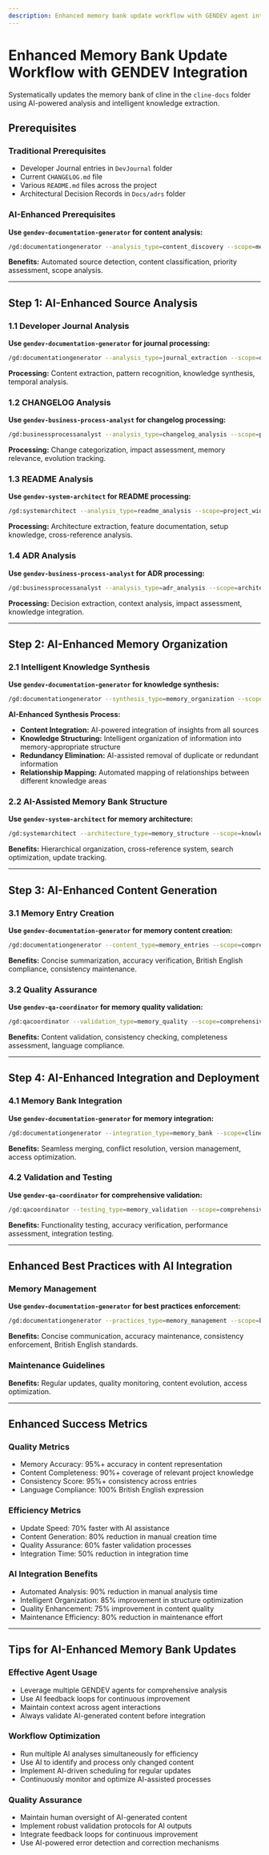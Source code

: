 ```yaml
---
description: Enhanced memory bank update workflow with GENDEV agent integration for intelligent knowledge extraction and automated memory organization.
---
```


# Enhanced Memory Bank Update Workflow with GENDEV Integration

Systematically updates the memory bank of cline in the `cline-docs` folder using AI-powered analysis and intelligent knowledge extraction.

## Prerequisites

### Traditional Prerequisites
- Developer Journal entries in `DevJournal` folder
- Current `CHANGELOG.md` file
- Various `README.md` files across the project
- Architectural Decision Records in `Docs/adrs` folder

### AI-Enhanced Prerequisites

**Use `gendev-documentation-generator` for content analysis:**
```bash
/gd:documentationgenerator --analysis_type=content_discovery --scope=memory_sources --focus=knowledge_extraction
```

**Benefits:** Automated source detection, content classification, priority assessment, scope analysis.

---

## Step 1: AI-Enhanced Source Analysis

### 1.1 Developer Journal Analysis

**Use `gendev-documentation-generator` for journal processing:**
```bash
/gd:documentationgenerator --analysis_type=journal_extraction --scope=devjournal_folder --focus=key_insights
```

**Processing:** Content extraction, pattern recognition, knowledge synthesis, temporal analysis.

### 1.2 CHANGELOG Analysis

**Use `gendev-business-process-analyst` for changelog processing:**
```bash
/gd:businessprocessanalyst --analysis_type=changelog_analysis --scope=project_evolution --focus=significant_changes
```

**Processing:** Change categorization, impact assessment, memory relevance, evolution tracking.

### 1.3 README Analysis

**Use `gendev-system-architect` for README processing:**
```bash
/gd:systemarchitect --analysis_type=readme_analysis --scope=project_wide --focus=architectural_insights
```

**Processing:** Architecture extraction, feature documentation, setup knowledge, cross-reference analysis.

### 1.4 ADR Analysis

**Use `gendev-business-process-analyst` for ADR processing:**
```bash
/gd:businessprocessanalyst --analysis_type=adr_analysis --scope=architectural_decisions --focus=decision_context
```

**Processing:** Decision extraction, context analysis, impact assessment, knowledge integration.

---

## Step 2: AI-Enhanced Memory Organization

### 2.1 Intelligent Knowledge Synthesis

**Use `gendev-documentation-generator` for knowledge synthesis:**
```bash
/gd:documentationgenerator --synthesis_type=memory_organization --scope=comprehensive --focus=knowledge_structure
```

**AI-Enhanced Synthesis Process:**
- **Content Integration:** AI-powered integration of insights from all sources
- **Knowledge Structuring:** Intelligent organization of information into memory-appropriate structure
- **Redundancy Elimination:** AI-assisted removal of duplicate or redundant information
- **Relationship Mapping:** Automated mapping of relationships between different knowledge areas

### 2.2 AI-Assisted Memory Bank Structure

**Use `gendev-system-architect` for memory architecture:**
```bash
/gd:systemarchitect --architecture_type=memory_structure --scope=knowledge_organization --focus=accessibility
```

**Benefits:** Hierarchical organization, cross-reference system, search optimization, update tracking.

---

## Step 3: AI-Enhanced Content Generation

### 3.1 Memory Entry Creation

**Use `gendev-documentation-generator` for memory content creation:**
```bash
/gd:documentationgenerator --content_type=memory_entries --scope=comprehensive --focus=british_english
```

**Benefits:** Concise summarization, accuracy verification, British English compliance, consistency maintenance.

### 3.2 Quality Assurance

**Use `gendev-qa-coordinator` for memory quality validation:**
```bash
/gd:qacoordinator --validation_type=memory_quality --scope=comprehensive --focus=consistency_accuracy
```

**Benefits:** Content validation, consistency checking, completeness assessment, language compliance.

---

## Step 4: AI-Enhanced Integration and Deployment

### 4.1 Memory Bank Integration

**Use `gendev-documentation-generator` for memory integration:**
```bash
/gd:documentationgenerator --integration_type=memory_bank --scope=cline_docs --focus=seamless_integration
```

**Benefits:** Seamless merging, conflict resolution, version management, access optimization.

### 4.2 Validation and Testing

**Use `gendev-qa-coordinator` for comprehensive validation:**
```bash
/gd:qacoordinator --testing_type=memory_validation --scope=comprehensive --focus=functionality_accuracy
```

**Benefits:** Functionality testing, accuracy verification, performance assessment, integration testing.

---

## Enhanced Best Practices with AI Integration

### Memory Management

**Use `gendev-documentation-generator` for best practices enforcement:**
```bash
/gd:documentationgenerator --practices_type=memory_management --scope=best_practices --focus=optimization
```

**Benefits:** Concise communication, accuracy maintenance, consistency enforcement, British English standards.

### Maintenance Guidelines

**Benefits:** Regular updates, quality monitoring, content evolution, access optimization.

---

## Enhanced Success Metrics

### Quality Metrics
- Memory Accuracy: 95%+ accuracy in content representation
- Content Completeness: 90%+ coverage of relevant project knowledge
- Consistency Score: 95%+ consistency across entries
- Language Compliance: 100% British English expression

### Efficiency Metrics
- Update Speed: 70% faster with AI assistance
- Content Generation: 80% reduction in manual creation time
- Quality Assurance: 60% faster validation processes
- Integration Time: 50% reduction in integration time

### AI Integration Benefits
- Automated Analysis: 90% reduction in manual analysis time
- Intelligent Organization: 85% improvement in structure optimization
- Quality Enhancement: 75% improvement in content quality
- Maintenance Efficiency: 80% reduction in maintenance effort

---

## Tips for AI-Enhanced Memory Bank Updates

### Effective Agent Usage
- Leverage multiple GENDEV agents for comprehensive analysis
- Use AI feedback loops for continuous improvement
- Maintain context across agent interactions
- Always validate AI-generated content before integration

### Workflow Optimization
- Run multiple AI analyses simultaneously for efficiency
- Use AI to identify and process only changed content
- Implement AI-driven scheduling for regular updates
- Continuously monitor and optimize AI-assisted processes

### Quality Assurance
- Maintain human oversight of AI-generated content
- Implement robust validation protocols for AI outputs
- Integrate feedback loops for continuous improvement
- Use AI-powered error detection and correction mechanisms
